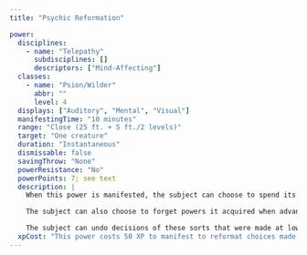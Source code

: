 ```yaml
---
title: "Psychic Reformation"

power:
  disciplines:
    - name: "Telepathy"
      subdisciplines: []
      descriptors: ["Mind-Affecting"]
  classes:
    - name: "Psion/Wilder"
      abbr: ""
      level: 4
  displays: ["Auditory", "Mental", "Visual"]
  manifestingTime: "10 minutes"
  range: "Close (25 ft. + 5 ft./2 levels)"
  target: "One creature"
  duration: "Instantaneous"
  dismissable: false
  savingThrow: "None"
  powerResistance: "No"
  powerPoints: 7; see text
  description: |
    When this power is manifested, the subject can choose to spend its most recently gained skill points differently (picking new skills and abandoning old ones if it chooses) and to choose a different feat from the one it selected when advancing from its previous level to its current level.

    The subject can also choose to forget powers it acquired when advancing to its current level, replacing them with new ones.

    The subject can undo decisions of these sorts that were made at lower levels, if both the subject and the manifester agree to pay the necessary XP before this power is manifested (see below). The subject must abide by the standard rules for selecting skills and feats, and so it cannot take feats for which it doesn't qualify or take crossclass skills as class skills.
  xpCost: "This power costs 50 XP to manifest to reformat choices made when the character reached her current level. For each additional previous level into which the revision reaches, the power costs an additional 50 XP. The manifester and subject split all XP costs evenly."
---
```

